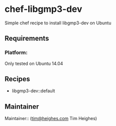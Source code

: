 # chef-libgmp3-dev

Simple chef recipe to install libgmp3-dev on Ubuntu

## Requirements

### Platform:

Only tested on Ubuntu 14.04

## Recipes

* libgmp3-dev::default

## Maintainer

Maintainer::  (<tim@heighes.com> Tim Heighes)